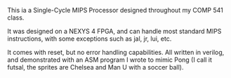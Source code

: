 This ia a Single-Cycle MIPS Processor designed throughout my COMP 541 class.

It was designed on a NEXYS 4 FPGA, and can handle most standard MIPS instructions, with some exceptions such as jal, jr, lui, etc. 

It comes with reset, but no error handling capabilities. All written in verilog, and demonstrated with an ASM program I wrote to mimic Pong (I call it futsal, the sprites are Chelsea and Man U with a soccer ball).
